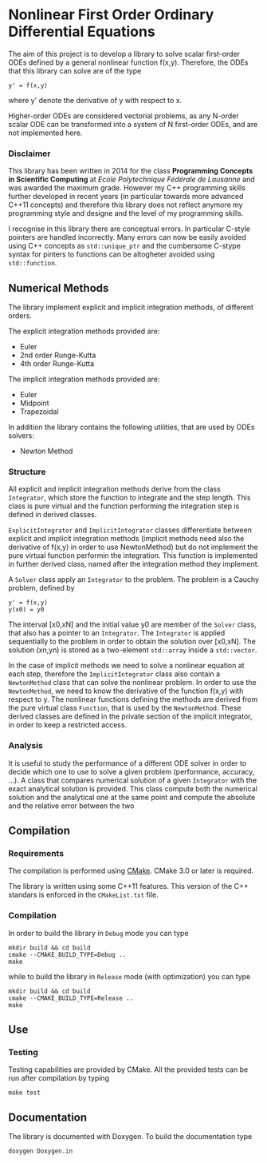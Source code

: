 # Nonlinear First Order Ordinary Differential Equations 

The aim of this project is to develop a library to solve scalar first-order ODEs defined by a general nonlinear function f(x,y). Therefore, the ODEs that this library can solve are of the type

    y' = f(x,y)
    
where y' denote the derivative of y with respect to x.

Higher-order ODEs are considered vectorial problems, as any N-order scalar ODE can be transformed into a system of N first-order ODEs, and are not implemented here.

### Disclaimer

This library has been written in 2014 for the class **Programming Concepts in Scientific Computing** at *Ecole Polytechnique Fédérale de Lausanne* and was awarded the maximum grade. However my C++ programming skills further developed in recent years (in particular towards more advanced C++11 concepts) and therefore this library does not reflect anymore my programming style and designe and the level of my programming skills.

I recognise in this library there are conceptual errors. In particular C-style pointers are handled incorrectly. Many errors can now be easily avoided using C++ concepts as `std::unique_ptr` and the cumbersome C-stype syntax for pinters to functions can be altogheter avoided using `std::function`.

## Numerical Methods

The library implement explicit and implicit integration methods, of different orders.

The explicit integration methods provided are:
- Euler
- 2nd order Runge-Kutta
- 4th order Runge-Kutta

The implicit integration methods provided are:
- Euler
- Midpoint
- Trapezoidal

In addition the library contains the following utilities, that are used by ODEs solvers:
- Newton Method

### Structure

All explicit and implicit integration methods derive from the class `Integrator`, which store the function to integrate and the step length. This class is pure virtual and the function performing the integration step is defined in derived classes.

`ExplicitIntegrator` and `ImplicitIntegrator` classes differentiate between explicit and implicit integration methods (implicit methods need also the derivative of f(x,y) in order to use NewtonMethod) but do not implement the pure virtual function performin the integration. This function is implemented in further derived class, named after the integration method they implement.

A `Solver` class apply an `Integrator` to the problem. The problem is a Cauchy problem, defined by

    y' = f(x,y)
    y(x0) = y0

The interval [x0,xN] and the initial value y0 are member of the `Solver` class, that also has a pointer to an `Integrator`. The `Integrator` is applied sequentially to the problem in order to obtain the solution over [x0,xN]. The solution (xn,yn) is stored as a two-element `std::array` inside a `std::vector`.

In the case of implicit methods we need to solve a nonlinear equation at each step, therefore the `ImplicitIntegrator` class also contain a `NewtonMethod` class that can solve the nonlinear problem. In order to use the `NewtonMethod`, we need to know the derivative of the function f(x,y) with respect to y. The nonlinear functions defining the methods are derived from the pure virtual class `Function`, that is used by the `NewtonMethod`. These derived classes are defined in the private section of the implicit integrator, in order to keep a restricted access.

### Analysis

It is useful to study the performance of a different ODE solver in order to decide which one to use to solve a given problem (performance, accuracy, ...). A class that compares numerical solution of a given `Integrator` with the exact analytical solution is provided. This class compute both the numerical solution and the analytical one at the same point and compute the absolute and the relative error between the two

## Compilation

### Requirements

The compilation is performed using [CMake](https://cmake.org/). CMake 3.0 or later is required.

The library is written using some C++11 features. This version of the C++ standars is enforced in the `CMakeList.txt` file.

### Compilation

In order to build the library in `Debug` mode you can type

    mkdir build && cd build
    cmake --CMAKE_BUILD_TYPE=Debug ..
    make

while to build the library in `Release` mode (with optimization) you can type

    mkdir build && cd build
    cmake --CMAKE_BUILD_TYPE=Release ..
    make

## Use

### Testing

Testing capabilities are provided by CMake. All the provided tests can be run after compilation by typing

    make test

## Documentation

The library is documented with Doxygen. To build the documentation type

    doxygen Doxygen.in

